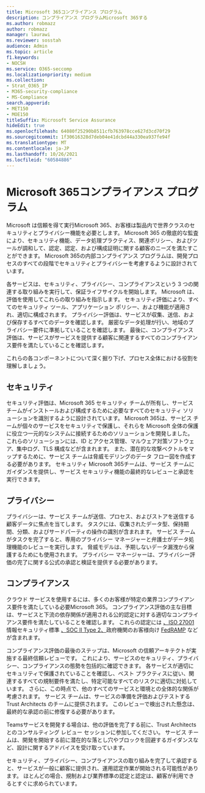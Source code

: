 ```yaml
---
title: Microsoft 365コンプライアンス プログラム
description: コンプライアンス プログラムMicrosoft 365する
ms.author: robmazz
author: robmazz
manager: laurawi
ms.reviewer: sosstah
audience: Admin
ms.topic: article
f1.keywords:
- NOCSH
ms.service: O365-seccomp
ms.localizationpriority: medium
ms.collection:
- Strat_O365_IP
- M365-security-compliance
- MS-Compliance
search.appverid:
- MET150
- MOE150
titleSuffix: Microsoft Service Assurance
hideEdit: true
ms.openlocfilehash: 64080f25290b8511cfb763978cce627d3cd70f29
ms.sourcegitcommit: 1f30616328d7deb04e41dcbd44a330ea937fe94f
ms.translationtype: MT
ms.contentlocale: ja-JP
ms.lasthandoff: 10/26/2021
ms.locfileid: "60584886"
---
```

# <a name="microsoft-365-compliance-program"></a>Microsoft 365コンプライアンス プログラム

Microsoft は信頼を得て実行Microsoft 365、お客様は製品内で世界クラスのセキュリティとプライバシー機能を必要とします。 Microsoft 365 の徹底的な監査により、セキュリティ機能、データ処理プラクティス、関連ポリシー、およびツールが調和して、認定、認定、および構成証明に関する顧客のニーズを満たすことができます。 Microsoft 365の内部コンプライアンス プログラムは、開発プロセスのすべての段階でセキュリティとプライバシーを考慮するように設計されています。

各サービスは、セキュリティ、プライバシー、コンプライアンスという 3 つの関連する取り組みを実行して、保証ライフサイクルを開始します。 Microsoft は、評価を使用してこれらの取り組みを指示します。 セキュリティ評価により、すべてのセキュリティ ツール、アプリケーション ポリシー、および機能が適用され、適切に構成されます。 プライバシー評価は、サービスが収集、送信、および保存するすべてのデータを確認します。 厳密なデータ処理が行い、地域のプライバシー要件に準拠していることを確認します。 最後に、コンプライアンス評価は、サービスがサービスを提供する顧客に関連するすべてのコンプライアンス要件を満たしていることを確認します。

これらの各コンポーネントについて深く掘り下げ、プロセス全体における役割を理解しましょう。

## <a name="security"></a>セキュリティ

セキュリティ評価は、Microsoft 365 セキュリティ チームが所有し、サービス チームがインストールおよび構成するために必要なすべてのセキュリティ ソリューションを識別するように設計されています。 Microsoft 365は、サービス チームが個々のサービスをセキュリティで保護し、それらを Microsoft 全体の保護に役立つ一元的なシステムに接続するためのソリューションを開発しました。 これらのソリューションには、ID とアクセス管理、マルウェア対策ソフトウェア、集中ログ、TLS 構成などが含まれます。 また、潜在的な攻撃ベクトルをマップするために、サービス チームは脅威モデリングのデータ フロー図を作成する必要があります。 セキュリティ Microsoft 365チームは、サービス チームにガイダンスを提供し、サービス セキュリティ機能の最終的なレビューと承認を実行できます。

## <a name="privacy"></a>プライバシー

プライバシーは、サービス チームが送信、プロセス、およびストアを送信する顧客データに焦点を当てします。 タスクには、収集されたデータ型、保持期間、分類、およびサードパーティの操作の識別が含まれます。 サービス チームがタスクを完了すると、専用のプライバシー マネージャーと弁護士がデータ処理機能のレビューを実行します。 脅威モデルは、予期しないデータ漏洩から保護するためにも使用されます。 プライバシー マネージャーは、プライバシー評価の完了に関する公式の承認と検証を提供する必要があります。

## <a name="compliance"></a>コンプライアンス

クラウド サービスを使用するには、多くのお客様が特定の業界コンプライアンス要件を満たしている必要Microsoft 365。 コンプライアンス評価の主な目標は、サービスと下流の依存関係が適用される公的認定に対する適切なコンプライアンス要件を満たしていることを確認します。 これらの認定には [、ISO 27001](/compliance/regulatory/offering-iso-27001)情報セキュリティ標準 [、SOC II Type 2、](/compliance/regulatory/offering-soc-2)政府機関のお客様向け [FedRAMP](/compliance/regulatory/offering-FedRAMP) などが含まれます。

コンプライアンス評価の最後のステップは、Microsoft の信頼アーキテクトが実施する最終信頼レビューです。 これにより、サービスのセキュリティ、プライバシー、コンプライアンスの態勢を包括的に確認できます。 各サービスが適切にセキュリティで保護されていることを確認し、ベスト プラクティスに従い、関連するすべての規制要件を満たし、特定可能なすべてのリスクに適切に対処しています。 さらに、この時点で、他のすべてのサービスと環境との全体的な関係が考慮されます。 サービス チームは、サービスの準備を評価およびテストする Trust Architects のチームに提供されます。 このレビューで検出された懸念は、最終的な承認の前に修復する必要があります。

Teamsサービスを開発する場合は、他の評価を完了する前に、Trust Architects とのコンサルティング レビュー セッションに参加してください。 サービス チームは、開発を開始する前に潜在的な落とし穴やブロックを回避するガイダンスなど、設計に関するアドバイスを受け取っています。

セキュリティ、プライバシー、コンプライアンスの取り組みを完了して承認すると、サービスが一般に顧客に提供され、運用認定作業が開始される可能性があります。 ほとんどの場合、規制および業界標準の認定と認定は、顧客が利用できるとすぐに求められています。
